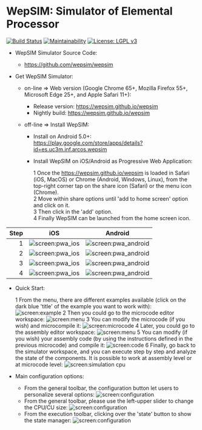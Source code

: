 # WepSIM: Simulator of Elemental Processor 


[![Build Status](https://travis-ci.org/wepsim/wepsim.svg?branch=master)](https://travis-ci.org/wepsim/wepsim)
[![Maintainability](https://api.codeclimate.com/v1/badges/9efc2957158b5c67f775/maintainability)](https://codeclimate.com/github/wepsim/wepsim/maintainability)
 [![License: LGPL v3](https://img.shields.io/badge/License-LGPL%20v3-blue.svg)](https://www.gnu.org/licenses/lgpl-3.0)
 

+ WepSIM Simulator Source Code:

   * https://github.com/wepsim/wepsim

+ Get WepSIM Simulator:

   * on-line => Web version (Google Chrome 65+, Mozilla Firefox 55+, Microsoft Edge 25+, and Apple Safari 11+):
     * Release version: https://wepsim.github.io/wepsim
     * Nightly build: https://wepsim.github.io/wepsim

   * off-line => Install WepSIM:
     * Install on Android 5.0+: <br/> 
https://play.google.com/store/apps/details?id=es.uc3m.inf.arcos.wepsim

     * Install WepSIM on iOS/Android as Progressive Web Application:

       1 Once the https://wepsim.github.io/wepsim is loaded in Safari (iOS, MacOS) or Chrome (Android, Windows, Linux), from the top-right corner tap on the share icon (Safari) or the menu icon (Chrome). <br>
       2 Move within share options until 'add to home screen' option and click on it. <br>
       3 Then click in the 'add' option. <br>
       4 Finally WepSIM can be launched from the home screen icon.

Step   | iOS                       |  Android
------:|:-------------------------:|:-------------------------:
1    | ![screen:pwa_ios](https://raw.githubusercontent.com/wepsim/wepsim/master/help/pwa/pwa_ios001.jpg) | ![screen:pwa_android](https://raw.githubusercontent.com/wepsim/wepsim/master/help/pwa/pwa_android001.jpg)
2    | ![screen:pwa_ios](https://raw.githubusercontent.com/wepsim/wepsim/master/help/pwa/pwa_ios002.jpg) | ![screen:pwa_android](https://raw.githubusercontent.com/wepsim/wepsim/master/help/pwa/pwa_android002.jpg)
3    | ![screen:pwa_ios](https://raw.githubusercontent.com/wepsim/wepsim/master/help/pwa/pwa_ios003.jpg) | ![screen:pwa_android](https://raw.githubusercontent.com/wepsim/wepsim/master/help/pwa/pwa_android003.jpg)
4    | ![screen:pwa_ios](https://raw.githubusercontent.com/wepsim/wepsim/master/help/pwa/pwa_ios004.jpg) | ![screen:pwa_android](https://raw.githubusercontent.com/wepsim/wepsim/master/help/pwa/pwa_android004.jpg)         

+ Quick Start:

   1 From the menu, there are different examples available (click on the dark blue 'title' of the example you want to work with):
     ![screen:example](https://raw.githubusercontent.com/wepsim/wepsim/master/help/simulator/simulator015.jpg)
   2 Then you could go to the microcode editor workspace: 
     ![screen:menu](https://raw.githubusercontent.com/wepsim/wepsim/master/help/simulator/firmware001.jpg)
   3 You can modify the microcode (if you wish) and microcompile it: 
     ![screen:microcode](https://raw.githubusercontent.com/wepsim/wepsim/master/help/simulator/firmware002.jpg)
   4 Later, you could go to the assembly editor workspace: 
     ![screen:menu](https://raw.githubusercontent.com/wepsim/wepsim/master/help/simulator/assembly002.jpg)
   5 You can modify (if you wish) your assembly code (by using the instructions defined in the previous microcode) and compile it: 
     ![screen:code](https://raw.githubusercontent.com/wepsim/wepsim/master/help/simulator/assembly003.jpg)
   6 Finally, go back to the simulator workspace, and you can execute step by step and analyze the state of the components.
     It is possible to work at assembly level or at microcode level: 
     ![screen:simulation cpu](https://raw.githubusercontent.com/wepsim/wepsim/master/help/welcome/simulation_xinstruction.gif)

+ Main configuration options:

   + From the general toolbar, the configuration button let users to personalize several options:
     ![screen:configuration](https://raw.githubusercontent.com/wepsim/wepsim/master/help/welcome/config_usage.gif)
   + From the general toolbar, please use the left-upper slider to change the CPU/CU size:
     ![screen:configuration](https://raw.githubusercontent.com/wepsim/wepsim/master/help/simulator/simulator013.jpg)
   + From the execution toolbar, clicking over the 'state' button to show the state manager:
     ![screen:configuration](https://github.com/wepsim/wepsim/blob/master/help/welcome/states_usage.gif)

